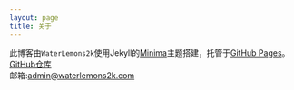 ```yaml
---
layout: page
title: 关于
---
```

此博客由`WaterLemons2k`使用Jekyll的[Minima](https://github.com/jekyll/minima)主题搭建，托管于[GitHub Pages](https://pages.github.com)。[GitHub仓库](https://github.com/WaterLemons2k/Blog)  
邮箱:[admin@waterlemons2k.com](mailto:admin@waterlemons2k.com)